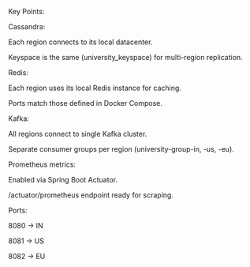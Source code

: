 Key Points:

Cassandra:

Each region connects to its local datacenter.

Keyspace is the same (university_keyspace) for multi-region replication.

Redis:

Each region uses its local Redis instance for caching.

Ports match those defined in Docker Compose.

Kafka:

All regions connect to single Kafka cluster.

Separate consumer groups per region (university-group-in, -us, -eu).

Prometheus metrics:

Enabled via Spring Boot Actuator.

/actuator/prometheus endpoint ready for scraping.

Ports:

8080 → IN

8081 → US

8082 → EU
